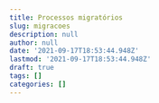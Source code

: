 ```yaml
---
title: Processos migratórios
slug: migracoes
description: null
author: null
date: '2021-09-17T18:53:44.948Z'
lastmod: '2021-09-17T18:53:44.948Z'
draft: true
tags: []
categories: []
---
```


